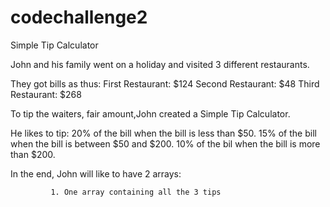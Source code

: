 # codechallenge2
Simple Tip Calculator 

John and his family went on a holiday and visited 3 different restaurants. 

They got bills as thus: 
              First Restaurant: $124
              Second Restaurant: $48
              Third Restaurant: $268
              
              
To tip the waiters, fair amount,John created a Simple Tip Calculator.

He likes to tip:
             20% of the bill when the bill is less than $50.
             15% of the bill when the bill is between $50 and $200.
             10% of the bil when the bill is more than $200.


In the end, John will like to have 2 arrays:

             1. One array containing all the 3 tips
